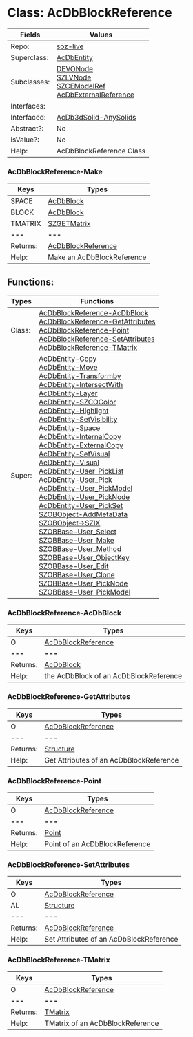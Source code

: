 
# Class:	AcDbBlockReference

| Fields | Values |
| --------- | --------- |
| Repo: | [soz-live](/repos/soz-live.html) |
| Superclass: | [AcDbEntity](AcDbEntity.html) |
| Subclasses: | [DEVONode](DEVONode.html) <br> [SZLVNode](SZLVNode.html) <br> [SZCEModelRef](SZCEModelRef.html) <br> [AcDbExternalReference](AcDbExternalReference.html) |
| Interfaces: |  |
| Interfaced: | [AcDb3dSolid-AnySolids](AcDb3dSolid-AnySolids.html) |
| Abstract?: | No |
| isValue?: | No |
| Help: | AcDbBlockReference Class |

### AcDbBlockReference-Make

| Keys | Types |
| --------- | --------- |
| SPACE | [AcDbBlock](AcDbBlock.html) |
| BLOCK | [AcDbBlock](AcDbBlock.html) |
| TMATRIX | [SZGETMatrix](SZGETMatrix.html) |
| **---** | **---** |
| Returns: | [AcDbBlockReference](AcDbBlockReference.html) |
| Help: | Make an AcDbBlockReference |


## Functions:

| Types | Functions |
| --------- | --------- |
| Class: | [AcDbBlockReference-AcDbBlock](#AcDbBlockReference-AcDbBlock) <br> [AcDbBlockReference-GetAttributes](#AcDbBlockReference-GetAttributes) <br> [AcDbBlockReference-Point](#AcDbBlockReference-Point) <br> [AcDbBlockReference-SetAttributes](#AcDbBlockReference-SetAttributes) <br> [AcDbBlockReference-TMatrix](#AcDbBlockReference-TMatrix) |
| Super: | [AcDbEntity-Copy](AcDbEntity.html) <br> [AcDbEntity-Move](AcDbEntity.html) <br> [AcDbEntity-Transformby](AcDbEntity.html) <br> [AcDbEntity-IntersectWith](AcDbEntity.html) <br> [AcDbEntity-Layer](AcDbEntity.html) <br> [AcDbEntity-SZCOColor](AcDbEntity.html) <br> [AcDbEntity-Highlight](AcDbEntity.html) <br> [AcDbEntity-SetVisibility](AcDbEntity.html) <br> [AcDbEntity-Space](AcDbEntity.html) <br> [AcDbEntity-InternalCopy](AcDbEntity.html) <br> [AcDbEntity-ExternalCopy](AcDbEntity.html) <br> [AcDbEntity-SetVisual](AcDbEntity.html) <br> [AcDbEntity-Visual](AcDbEntity.html) <br> [AcDbEntity-User_PickList](AcDbEntity.html) <br> [AcDbEntity-User_Pick](AcDbEntity.html) <br> [AcDbEntity-User_PickModel](AcDbEntity.html) <br> [AcDbEntity-User_PickNode](AcDbEntity.html) <br> [AcDbEntity-User_PickSet](AcDbEntity.html) <br> [SZOBObject-AddMetaData](SZOBObject.html) <br> [SZOBObject->SZIX](SZOBObject.html) <br> [SZOBBase-User_Select](SZOBBase.html) <br> [SZOBBase-User_Make](SZOBBase.html) <br> [SZOBBase-User_Method](SZOBBase.html) <br> [SZOBBase-User_ObjectKey](SZOBBase.html) <br> [SZOBBase-User_Edit](SZOBBase.html) <br> [SZOBBase-User_Clone](SZOBBase.html) <br> [SZOBBase-User_PickNode](SZOBBase.html) <br> [SZOBBase-User_PickModel](SZOBBase.html) |


### AcDbBlockReference-AcDbBlock

| Keys | Types |
| --------- | --------- |
| O | [AcDbBlockReference](AcDbBlockReference.html) |
| **---** | **---** |
| Returns: | [AcDbBlock](AcDbBlock.html) |
| Help: | the AcDbBlock of an AcDbBlockReference |

### AcDbBlockReference-GetAttributes

| Keys | Types |
| --------- | --------- |
| O | [AcDbBlockReference](AcDbBlockReference.html) |
| **---** | **---** |
| Returns: | [Structure](Structure.html) |
| Help: | Get Attributes of an AcDbBlockReference |

### AcDbBlockReference-Point

| Keys | Types |
| --------- | --------- |
| O | [AcDbBlockReference](AcDbBlockReference.html) |
| **---** | **---** |
| Returns: | [Point](Point.html) |
| Help: | Point of an AcDbBlockReference |

### AcDbBlockReference-SetAttributes

| Keys | Types |
| --------- | --------- |
| O | [AcDbBlockReference](AcDbBlockReference.html) |
| AL | [Structure](Structure.html) |
| **---** | **---** |
| Returns: | [AcDbBlockReference](AcDbBlockReference.html) |
| Help: | Set Attributes of an AcDbBlockReference |

### AcDbBlockReference-TMatrix

| Keys | Types |
| --------- | --------- |
| O | [AcDbBlockReference](AcDbBlockReference.html) |
| **---** | **---** |
| Returns: | [TMatrix](TMatrix.html) |
| Help: | TMatrix of an AcDbBlockReference |

